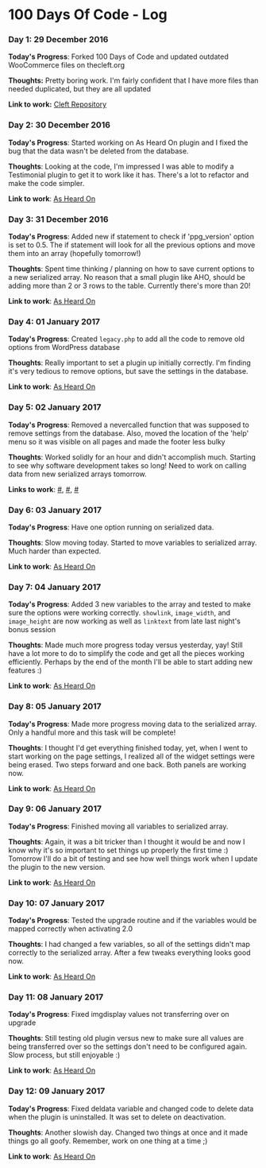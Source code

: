 # 100 Days Of Code - Log

### Day 1: 29 December 2016

**Today's Progress**: Forked 100 Days of Code and updated outdated WooCommerce files on thecleft.org

**Thoughts:** Pretty boring work. I'm fairly confident that I have more files than needed duplicated, but they are all updated

**Link to work:** [Cleft Repository](https://github.com/DustinHartzler/TheCLEFT/commit/2733f569770d2cf39a49ac5677095e0b818585ff)

### Day 2: 30 December 2016

**Today's Progress**: Started working on As Heard On plugin and I fixed the bug that the data wasn't be deleted from the database.

**Thoughts**: Looking at the code, I'm impressed I was able to modify a Testimonial plugin to get it to work like it has. There's a lot to refactor and make the code simpler.

**Link to work**: [As Heard On](https://github.com/DustinHartzler/As-Heard-On/commit/3ae18b85dd2208a690456a1135633c7323017627)

### Day 3: 31 December 2016

**Today's Progress**: Added new if statement to check if 'ppg_version' option is set to 0.5. The if statement will look for all the previous options and move them into an array (hopefully tomorrow!)

**Thoughts**: Spent time thinking / planning on how to save current options to a new serialized array. No reason that a small plugin like AHO, should be adding more than 2 or 3 rows to the table. Currently there's more than 20!

**Link to work**: [As Heard On](https://github.com/DustinHartzler/As-Heard-On/commit/fc5d79d15804e5eec18ae811496422141f820566)

### Day 4: 01 January 2017

**Today's Progress**: Created `legacy.php` to add all the code to remove old options from WordPress database

**Thoughts**: Really important to set a plugin up initially correctly. I'm finding it's very tedious to remove options, but save the settings in the database.

**Link to work**: [As Heard On](https://github.com/DustinHartzler/As-Heard-On/commit/b5514b245aee953ea78651ea72074c86b771157c)

### Day 5: 02 January 2017

**Today's Progress**: Removed a nevercalled function that was supposed to remove settings from the database. Also, moved the location of the 'help' menu so it was visible on all pages and made the footer less bulky

**Thoughts**: Worked solidly for an hour and didn't accomplish much. Starting to see why software development takes so long! Need to work on calling data from new serialized arrays tomorrow.

**Links to work**: [#](https://github.com/DustinHartzler/As-Heard-On/commit/2dbbd5b9c7e513930e9a57927105c7d5c89fe265), [#](https://github.com/DustinHartzler/As-Heard-On/commit/8a0e92a16b32d4e9dc23a3e7681f68505db585c2), [#](https://github.com/DustinHartzler/As-Heard-On/commit/54b90a1da2a637f0ace338c18ff13f21561e49a1)

### Day 6: 03 January 2017

**Today's Progress**: Have one option running on serialized data.

**Thoughts**: Slow moving today. Started to move variables to serialized array. Much harder than expected.

**Link to work**: [As Heard On](https://github.com/DustinHartzler/As-Heard-On/commit/7f2b3f02dd98ddb5b8f6b574aed6ee19726d569d)

### Day 7: 04 January 2017

**Today's Progress**: Added 3 new variables to the array and tested to make sure the options were working correctly. `showlink`, `image_width`, and `image_height` are now working as well as `linktext` from late last night's bonus session

**Thoughts**: Made much more progress today versus yesterday, yay! Still have a lot more to do to simplify the code and get all the pieces working efficiently. Perhaps by the end of the month I'll be able to start adding new features :)

**Link to work**: [As Heard On](https://github.com/DustinHartzler/As-Heard-On/commit/041a1be329512826ce36681ab9ab84f73bb1d81d)

### Day 8: 05 January 2017

**Today's Progress**: Made more progress moving data to the serialized array. Only a handful more and this task will be complete!

**Thoughts**: I thought I'd get everything finished today, yet, when I went to start working on the page settings, I realized all of the widget settings were being erased. Two steps forward and one back. Both panels are working now.

**Link to work**: [As Heard On](https://github.com/DustinHartzler/As-Heard-On/commit/1cf1a50d65f0c69b271cf35ed35aaf06a174ff15)

### Day 9: 06 January 2017

**Today's Progress**: Finished moving all variables to serialized array.

**Thoughts**: Again, it was a bit tricker than I thought it would be and now I know why it's so important to set things up properly the first time :) Tomorrow I'll do a bit of testing and see how well things work when I update the plugin to the new version.

**Link to work**: [As Heard On](https://github.com/DustinHartzler/As-Heard-On/commit/b34215944f1d2b42f492aef36a5df6cd94ecdd5e)

### Day 10: 07 January 2017

**Today's Progress**: Tested the upgrade routine and if the variables would be mapped correctly when activating 2.0

**Thoughts**: I had changed a few variables, so all of the settings didn't map correctly to the serialized array. After a few tweaks everything looks good now.

**Link to work**: [As Heard On](https://github.com/DustinHartzler/As-Heard-On/commit/79e35380d1ca9d7d8797d6d1e06aa8fcff7eb2a1)

### Day 11: 08 January 2017

**Today's Progress**: Fixed imgdisplay values not transferring over on upgrade

**Thoughts**: Still testing old plugin versus new to make sure all values are being transferred over so the settings don't need to be configured again. Slow process, but still enjoyable :)

**Link to work**: [As Heard On](https://github.com/DustinHartzler/As-Heard-On/commit/132c9c53e7d3f330c18fdf31537865e8ed6f9ac5)

### Day 12: 09 January 2017

**Today's Progress**: Fixed deldata variable and changed code to delete data when the plugin is uninstalled. It was set to delete on deactivation.

**Thoughts**: Another slowish day. Changed two things at once and it made things go all goofy. Remember, work on one thing at a time ;)

**Link to work**: [As Heard On](https://github.com/DustinHartzler/As-Heard-On/commit/c2720ade1113724352943af3f6b298c244046feb)
